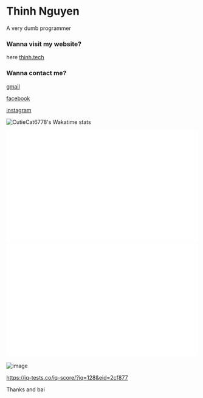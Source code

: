 # Thinh Nguyen

A very dumb programmer

### Wanna visit my website?

here [thinh.tech](https://thinh.tech)

### Wanna contact me?

[gmail](mailto:thinhnguyenhuuhung@gmail.com)

[facebook](https://facebook.com/txzje)

[instagram](https://instagram.com/txzje)

![CutieCat6778's Wakatime stats](https://github-readme-stats.vercel.app/api/wakatime/?username=CutieCat6778&show_icons=true&theme=transparent)

![overview](https://raw.githubusercontent.com/CutieCat6778/github-stats/master/generated/overview.svg#gh-dark-mode-only)
![languages](https://raw.githubusercontent.com/CutieCat6778/github-stats/master/generated/languages.svg#gh-dark-mode-only)

![image](https://user-images.githubusercontent.com/51492960/215352504-0bd2fe19-0bbc-45b5-adb7-2a8a9719e00c.png)

https://iq-tests.co/iq-score/?iq=128&eid=2cf877

Thanks and bai
